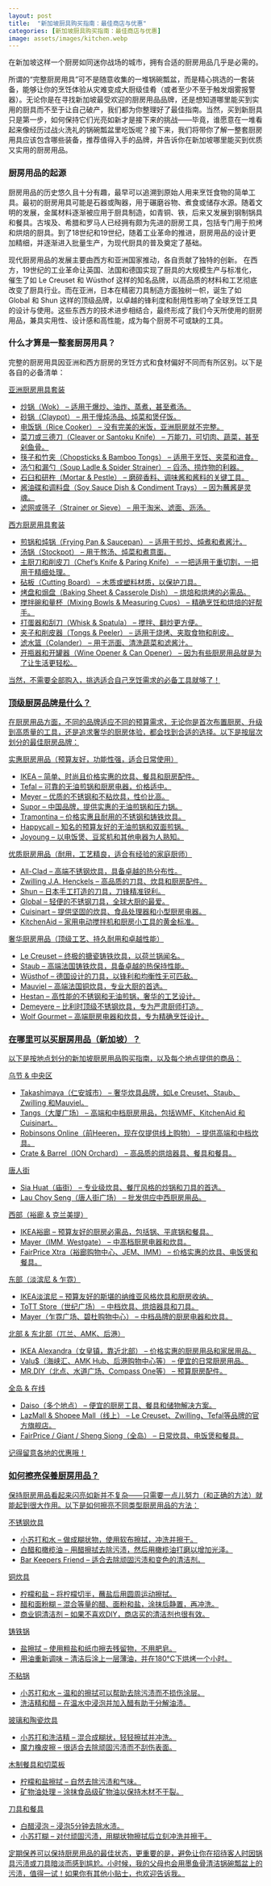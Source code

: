 ```yaml
---
layout: post
title:  "新加坡厨具购买指南：最佳商店与优惠"
categories: [新加坡厨具购买指南：最佳商店与优惠]
image: assets/images/kitchen.webp
---
```


在新加坡这样一个厨房如同迷你战场的城市，拥有合适的厨房用品几乎是必需的。

所谓的“完整厨房用具”可不是随意收集的一堆锅碗瓢盆，而是精心挑选的一套装备，能够让你的烹饪体验从灾难变成大厨级佳肴（或者至少不至于触发烟雾报警器）。无论你是在寻找新加坡最受欢迎的厨房用品品牌，还是想知道哪里能买到实用的厨具而不至于让自己破产，我们都为你整理好了最佳指南。当然，买到新厨具只是第一步，如何保持它们光亮如新才是接下来的挑战——毕竟，谁愿意在一堆看起来像经历过战火洗礼的锅碗瓢盆里吃饭呢？接下来，我们将带你了解一整套厨房用具应该包含哪些装备，推荐值得入手的品牌，并告诉你在新加坡哪里能买到优质又实用的厨房用品。

### 厨房用品的起源

厨房用品的历史悠久且十分有趣，最早可以追溯到原始人用来烹饪食物的简单工具。最初的厨房用具可能是石器或陶器，用于碾磨谷物、煮食或储存水源。随着文明的发展，金属材料逐渐被应用于厨具制造，如青铜、铁，后来又发展到钢制锅具和餐具。古埃及、希腊和罗马人已经拥有颇为先进的厨房工具，包括专门用于煎烤和烘焙的厨具。到了18世纪和19世纪，随着工业革命的推进，厨房用品的设计更加精细，并逐渐进入批量生产，为现代厨具的普及奠定了基础。

现代厨房用品的发展主要由西方和亚洲国家推动，各自贡献了独特的创新。 在西方，19世纪的工业革命让英国、法国和德国实现了厨具的大规模生产与标准化，催生了如 Le Creuset 和 Wüsthof 这样的知名品牌，以高品质的材料和工艺彻底改变了厨具行业。而在亚洲，日本在精密刀具制造方面独树一帜，诞生了如 Global 和 Shun 这样的顶级品牌，以卓越的锋利度和耐用性影响了全球烹饪工具的设计与使用。这些东西方的技术进步相结合，最终形成了我们今天所使用的厨房用品，兼具实用性、设计感和高性能，成为每个厨房不可或缺的工具。

### 什么才算是一整套厨房用具？

完整的厨房用具因亚洲和西方厨房的烹饪方式和食材偏好不同而有所区别。以下是各自的必备清单：

<u>亚洲厨房用具套装<u>

+ 炒锅（Wok） – 适用于爆炒、油炸、蒸煮，甚至煮汤。
+ 砂锅（Claypot） – 用于慢炖汤品、炖菜和煲仔饭。
+ 电饭锅（Rice Cooker） – 没有完美的米饭，亚洲厨房就不完整。
+ 菜刀或三德刀（Cleaver or Santoku Knife） – 万能刀，可切肉、蔬菜，甚至剁鱼骨。
+ 筷子和竹夹（Chopsticks & Bamboo Tongs） – 适用于烹饪、夹菜和进食。
+ 汤勺和漏勺（Soup Ladle & Spider Strainer） – 舀汤、捞炸物的利器。
+ 石臼和研杵（Mortar & Pestle） – 磨碎香料、调味酱和酱料的关键工具。
+ 酱油碟和调料盘（Soy Sauce Dish & Condiment Trays） – 因为蘸酱是灵魂。
+ 滤网或筛子（Strainer or Sieve） – 用于淘米、滤面、沥汤。

<u>西方厨房用具套装<u>

+ 煎锅和炖锅（Frying Pan & Saucepan） – 适用于煎炒、炖煮和煮酱汁。
+ 汤锅（Stockpot） – 用于熬汤、炖菜和煮意面。
+ 主厨刀和削皮刀（Chef’s Knife & Paring Knife） – 一把适用于重切割，一把用于精细处理。
+ 砧板（Cutting Board） – 木质或塑料材质，以保护刀具。
+ 烤盘和焗盘（Baking Sheet & Casserole Dish） – 烘焙和烘烤的必需品。
+ 搅拌碗和量杯（Mixing Bowls & Measuring Cups） – 精确烹饪和烘焙的好帮手。
+ 打蛋器和刮刀（Whisk & Spatula） – 搅拌、翻炒更方便。
+ 夹子和削皮器（Tongs & Peeler） – 适用于烧烤、夹取食物和削皮。
+ 滤水篮（Colander） – 用于沥面、清洗蔬菜和滤酱汁。
+ 开瓶器和开罐器（Wine Opener & Can Opener） – 因为有些厨房用品就是为了让生活更轻松。

当然，不需要全部购入，挑选适合自己烹饪需求的必备工具就够了！

### 顶级厨房品牌是什么？

在厨房用品方面，不同的品牌适应不同的预算需求，无论你是首次布置厨房、升级到高质量的工具，还是追求奢华的厨房体验，都会找到合适的选择。以下是按层次划分的最佳厨房品牌：

<u>实惠厨房用品（预算友好，功能性强，适合日常使用）<u>

+ IKEA – 简单、时尚且价格实惠的炊具、餐具和厨房配件。
+ Tefal – 可靠的无油煎锅和厨房电器，价格适中。
+ Meyer – 优质的不锈钢和不粘炊具，性价比高。
+ Supor – 中国品牌，提供实惠的无油煎锅和压力锅。
+ Tramontina – 价格实惠且耐用的不锈钢和铸铁炊具。
+ Happycall – 知名的预算友好的无油煎锅和双面煎锅。
+ Joyoung – 以电饭煲、豆浆机和其他电器为人熟知。

<u>优质厨房用品（耐用，工艺精良，适合有经验的家庭厨师）<u>

+ All-Clad – 高端不锈钢炊具，具备卓越的热分布性。
+ Zwilling J.A. Henckels – 高品质的刀具、炊具和厨房配件。
+ Shun – 日本手工打造的刀具，刀锋精准锐利。
+ Global – 轻便的不锈钢刀具，全球大厨的最爱。
+ Cuisinart – 提供坚固的炊具、食品处理器和小型厨房电器。
+ KitchenAid – 家用电动搅拌机和厨房小工具的黄金标准。

<u>奢华厨房用品（顶级工艺、持久耐用和卓越性能）<u>

+ Le Creuset – 终极的搪瓷铸铁炊具，以荷兰锅闻名。
+ Staub – 高端法国铸铁炊具，具备卓越的热保持性能。
+ Wüsthof – 德国设计的刀具，以锋利和均衡性无可匹敌。
+ Mauviel – 高端法国铜炊具，专业大厨的首选。
+ Hestan – 高性能的不锈钢和无油煎锅，奢华的工艺设计。
+ Demeyere – 比利时顶级不锈钢炊具，专为严肃厨师打造。
+ Wolf Gourmet – 高端厨房电器和炊具，专为精确烹饪设计。

### 在哪里可以买厨房用品（新加坡）？

以下是按地点划分的新加坡厨房用品购买指南，以及每个地点提供的商品：

<u>乌节 & 中央区<u>

+ Takashimaya（[仁安城市](https://fromhktosg.github.io/zh/shopping-in-singapore/)） – 奢华炊具品牌，如Le Creuset、Staub、Zwilling 和Mauviel。
+ Tangs（大厦广场） – 高端和中档厨房用品，包括WMF、KitchenAid 和Cuisinart。
+ Robinsons Online（前Heeren，现在仅提供线上购物） – 提供高端和中档炊具。
+ Crate & Barrel（ION Orchard） – 高品质的烘焙器具、餐具和餐具。

<u>唐人街<u>

+ Sia Huat（庙街） – 专业级炊具、餐厅风格的炒锅和刀具的首选。
+ Lau Choy Seng（唐人街广场） – 批发供应中西厨房用品。

<u>西部（裕廊 & 克兰美提）<u>

+ IKEA裕廊 – 预算友好的厨房必需品，包括锅、平底锅和餐具。
+ Mayer（IMM, Westgate） – 中高档厨房电器和炊具。
+ FairPrice Xtra（裕廊购物中心、JEM、IMM） – 价格实惠的炊具、电饭煲和餐具。

<u>东部（淡滨尼 & 乍霓）<u>

+ IKEA淡滨尼 – 预算友好的斯堪的纳维亚风格炊具和厨房收纳。
+ ToTT Store（世纪广场） – 中档炊具、烘焙器具和刀具。
+ Mayer（乍霓广场、碧杜购物中心） – 中档品牌的厨房电器和炊具。

<u>北部 & 东北部（兀兰、AMK、后港）<u>

+ IKEA Alexandra（女皇镇，靠近北部） – 价格实惠的厨房用品和家居用品。
+ Valu$（海峡汇、AMK Hub、后港购物中心等） – 便宜的日常厨房用品。
+ MR.DIY（北点、水道广场、Compass One等） – 预算厨房配件。

<u>全岛 & 在线<u>

+ Daiso（多个地点） – 便宜的厨房工具、餐具和储物解决方案。
+ LazMall & Shopee Mall（线上） – Le Creuset、Zwilling、Tefal等品牌的官方旗舰店。
+ FairPrice / Giant / Sheng Siong（全岛） – 日常炊具、电饭煲和餐具。

记得留意各地的优惠哦！

### 如何擦亮保養厨房用品？

保持厨房用品看起来闪亮如新并不复杂——只需要一点儿努力（和正确的方法）就能起到很大作用。以下是如何擦亮不同类型厨房用品的方法：

<u>不锈钢炊具<u>

+ 小苏打和水 – 做成糊状物，使用软布擦拭，冲洗并擦干。
+ 白醋和橄榄油 – 用醋擦拭去除污渍，然后用橄榄油打磨以增加光泽。
+ Bar Keepers Friend – 适合去除顽固污渍和变色的清洁剂。

<u>铜炊具<u>

+ 柠檬和盐 – 将柠檬切半，蘸盐后用圆周运动擦拭。
+ 醋和面粉糊 – 混合等量的醋、面粉和盐，涂抹后静置，再冲洗。
+ 商业铜清洁剂 – 如果不喜欢DIY，商店买的清洁剂也很有效。

<u>铸铁锅<u>

+ 盐擦拭 – 使用粗盐和纸巾擦去残留物，不用肥皂。
+ 用油重新调味 – 清洁后涂上一层薄油，并在180°C下烘烤一个小时。

<u>不粘锅<u>

+ 小苏打和水 – 温和的擦拭可以帮助去除污渍而不损伤涂层。
+ 洗洁精和醋 – 在温水中浸泡并加入醋有助于分解油渍。

<u>玻璃和陶瓷炊具<u>

+ 小苏打和洗洁精 – 混合成糊状，轻轻擦拭并冲洗。
+ 魔力橡皮擦 – 很适合去除顽固污渍而不刮伤表面。

<u>木制餐具和切菜板<u>

+ 柠檬和盐擦拭 – 自然去除污渍和气味。
+ 矿物油处理 – 涂抹食品级矿物油以保持木材不干裂。

<u>刀具和餐具<u>

+ 白醋浸泡 – 浸泡5分钟去除水渍。
+ 小苏打糊 – 对付顽固污渍，用糊状物擦拭后立刻冲洗并擦干。

定期保养可以保持厨房用品的最佳状态，更重要的是，避免让你在招待客人时因锅具污渍或刀具暗淡而感到尴尬。小时候，我的父母也会用墨鱼骨清洁锅碗瓢盆上的污渍，值得一试！如果你有其他小贴士，也欢迎告诉我。
